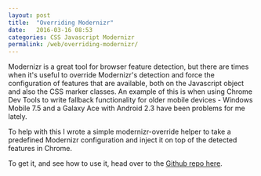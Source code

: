 ```yaml
---
layout: post
title:  "Overriding Modernizr"
date:   2016-03-16 08:53
categories: CSS Javascript Modernizr
permalink: /web/overriding-modernizr/
---
```


Modernizr is a great tool for browser feature detection, but there are times when it's useful to override Modernizr's detection and force the configuration of features that are available, both on the Javascript object and also the CSS marker classes. An example of this is when using Chrome Dev Tools to write fallback functionality for older mobile devices - Windows Mobile 7.5 and a Galaxy Ace with Android 2.3 have been problems for me lately.

To help with this I wrote a simple modernizr-override helper to take a predefined Modernizr configuration and inject it on top of the detected features in Chrome.

To get it, and see how to use it, head over to the [Github repo here](https://github.com/ja2/modernizr-override).